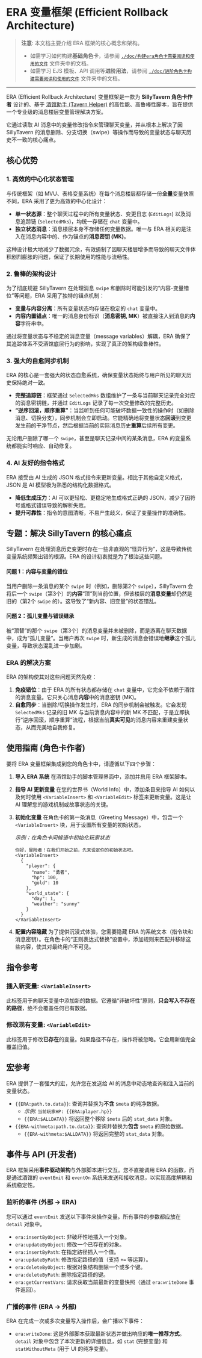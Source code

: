 # ERA 变量框架 (Efficient Rollback Architecture)

> **注意**: 本文档主要介绍 ERA 框架的核心概念和架构。
> - 如需学习如何构建**基础角色卡**，请参阅 [`./doc/构建era角色卡需要阅读和使用的文件`](./doc/构建era角色卡需要阅读和使用的文件) 文件夹中的文档。
> - 如需学习 EJS 模板、API 调用等**进阶用法**，请参阅 [`./doc/进阶角色卡构建需要阅读和使用的文件`](./doc/进阶角色卡构建需要阅读和使用的文件) 文件夹中的文档。

---

ERA (Efficient Rollback Architecture) 变量框架是一款为 **SillyTavern 角色卡作者** 设计的、基于 [酒馆助手 (Tavern Helper)](https://github.com/N0VI028/JS-Slash-Runner) 的高性能、高鲁棒性脚本，旨在提供一个专业级的消息楼层变量管理解决方案。

它通过读取 AI 消息中的变量修改指令来管理聊天变量，并从根本上解决了因 SillyTavern 的消息删除、分支切换（swipe）等操作而导致的变量状态与聊天历史不一致的核心痛点。

## 核心优势

### 1. 高效的中心化状态管理

与传统框架（如 MVU、表格变量系统）在每个消息楼层都存储一份**全量**变量快照不同，ERA 采用了更为高效的中心化设计：

* **单一状态源**：整个聊天过程中的所有变量状态、变更日志 (`EditLogs`) 以及消息追踪链 (`SelectedMks`)，均统一存储在 `chat` 变量中。
* **独立状态消息**：消息楼层本身不存储任何变量数据。唯一与 ERA 相关的是注入在消息内容中的、作为锚点的**消息密钥 (MK)**。

这种设计极大地减少了数据冗余，有效遏制了因聊天楼层增多而导致的聊天文件体积剧烈膨胀的问题，保证了长期使用的性能与流畅性。

### 2. 鲁棒的架构设计

为了彻底规避 SillyTavern 在处理消息 `swipe` 和删除时可能引发的“内容-变量错位”等问题，ERA 采用了独特的锚点机制：

* **变量与内容分离**：所有变量状态均存储在稳定的 `chat` 变量中。
* **内容内置锚点**：唯一的消息身份标识（**消息密钥, MK**）被直接注入到消息的**内容**字符串中。

通过将变量状态与不稳定的消息变量（message variables）解耦，ERA 确保了其追踪体系不受酒馆底层行为的影响，实现了真正的架构级鲁棒性。

### 3. 强大的自愈同步机制

ERA 的核心是一套强大的状态自愈系统，确保变量状态始终与用户所见的聊天历史保持绝对一致。

* **完整追踪链**：框架通过 `SelectedMks` 数组维护了一条与当前聊天记录完全对应的消息密钥链，并通过 `EditLogs` 记录了每一次变量修改的完整历史。
* **“逆序回滚，顺序重算”**：当监听到任何可能破坏数据一致性的操作时（如删除消息、切换分支），同步机制会立即启动。它能精确地将变量状态**回滚**到变更发生前的干净节点，然后根据当前的实际消息历史**重算**后续所有变更。

无论用户删除了哪一个 `swipe`，甚至是聊天记录中间的某条消息，ERA 的变量系统都能实时响应、自动修复。

### 4. AI 友好的指令格式

ERA 接受由 AI 生成的 JSON 格式指令来更新变量。相比于其他自定义格式，JSON 是 AI 模型极为熟悉的结构化数据格式。

* **降低生成压力**：AI 可以更轻松、更稳定地生成格式正确的 JSON，减少了因符号或格式错误导致的解析失败。
* **提升可靠性**：指令的意图清晰，不易产生歧义，保证了变量操作的准确性。

## 专题：解决 SillyTavern 的核心痛点

SillyTavern 在处理消息历史变更时存在一些非直观的“怪异行为”，这是导致传统变量系统频繁出错的根源。ERA 的设计初衷就是为了根治这些问题。

#### 问题 1：内容与变量的错位

当用户删除一条消息的某个 `swipe` 时（例如，删除第2个 `swipe`），SillyTavern 会将后一个 `swipe`（第3个）的**内容**“顶”到当前位置，但该楼层的**消息变量**却仍然是旧的（第2个 `swipe` 的）。这导致了“新内容、旧变量”的状态错乱。

#### 问题 2：孤儿变量与错误继承

被“顶替”的那个 `swipe`（第3个）的消息变量并未被删除，而是游离在聊天数据中，成为“孤儿变量”。当用户再次 `swipe` 时，新生成的消息会错误地**继承**这个孤儿变量，导致状态混乱进一步加剧。

### ERA 的解决方案

ERA 的架构使其对这些问题天然免疫：

1. **免疫错位**：由于 ERA 的所有状态都存储在 `chat` 变量中，它完全不依赖于酒馆的消息变量。它只关心消息**内容**中的消息密钥 (MK)。
2. **自愈同步**：当删除/切换操作发生时，ERA 的同步机制会被触发。它会发现 `SelectedMks` 记录的旧 MK 与当前消息内容中的新 MK 不匹配，于是立即执行“逆序回滚，顺序重算”流程，根据当前**真实可见**的消息内容来重建变量状态，从而完美地自我修复。

## 使用指南 (角色卡作者)

要将 ERA 变量框架集成到您的角色卡中，请遵循以下四个步骤：

1. **导入 ERA 系统**
    在酒馆助手的脚本管理界面中，添加并启用 ERA 框架脚本。

2. **指导 AI 更新变量**
    在您的世界书（World Info）中，添加条目来指导 AI 如何以及何时使用 `<VariableInsert>` 和 `<VariableEdit>` 标签来更新变量。这是让 AI 理解您的游戏机制或故事状态的关键。

3. **初始化变量**
    在角色卡的第一条消息（Greeting Message）中，包含一个 `<VariableInsert>` 块，用于设置所有变量的初始状态。

    *示例：在角色卡问候语中初始化玩家状态*

    ```
    你好，冒险者！在我们开始之前，先来设定你的初始状态吧。
    <VariableInsert>
      {
        "player": {
          "name": "勇者",
          "hp": 100,
          "gold": 10
        },
        "world_state": {
          "day": 1,
          "weather": "sunny"
        }
      }
    </VariableInsert>
    ```

4. **配置内容隐藏**
    为了提供沉浸式体验，您需要隐藏 ERA 的系统文本（指令块和消息密钥）。在角色卡的“正则表达式替换”设置中，添加规则来匹配并移除这些内容，使其对最终用户不可见。

## 指令参考

### 插入新变量: `<VariableInsert>`

此标签用于向聊天变量中添加新的数据。它遵循“非破坏性”原则，**只会写入不存在的路径**，绝不会覆盖任何已有数据。

### 修改现有变量: `<VariableEdit>`

此标签用于修改**已存在**的变量。如果路径不存在，操作将被忽略。它会用新值完全覆盖旧值。

## 宏参考

ERA 提供了一套强大的宏，允许您在发送给 AI 的消息中动态地查询和注入当前的变量状态。

* `{{ERA:path.to.data}}`: 查询并替换为**不含** `$meta` 的纯净数据。
  * *示例*: `当前玩家HP: {{ERA:player.hp}}`
  * `{{ERA:$ALLDATA}}` 将返回整个移除 `$meta` 后的 `stat_data` 对象。
* `{{ERA-withmeta:path.to.data}}`: 查询并替换为**包含** `$meta` 的原始数据。
  * `{{ERA-withmeta:$ALLDATA}}` 将返回完整的 `stat_data` 对象。

## 事件与 API (开发者)

ERA 框架采用**事件驱动架构**与外部脚本进行交互。您不直接调用 ERA 的函数，而是通过酒馆的 `eventEmit` 和 `eventOn` 系统来发送和接收消息，以实现高度解耦和系统稳定性。

### 监听的事件 (外部 -> ERA)

您可以通过 `eventEmit` 发送以下事件来操作变量。所有事件的参数都应放在 `detail` 对象中。

* `era:insertByObject`: 非破坏性地插入一个对象。
* `era:updateByObject`: 修改一个已存在的对象。
* `era:insertByPath`: 在指定路径插入一个值。
* `era:updateByPath`: 修改指定路径的值（支持 `+=` 等运算）。
* `era:deleteByObject`: 根据对象结构删除一个或多个键。
* `era:deleteByPath`: 删除指定路径的键。
* `era:getCurrentVars`: 请求获取当前最新的变量快照（通过 `era:writeDone` 事件返回）。

### 广播的事件 (ERA -> 外部)

ERA 在完成一次或多次变量写入操作后，会广播以下事件：

* `era:writeDone`: 这是外部脚本获取最新状态并做出响应的**唯一推荐方式**。`detail` 对象中包含了本次更新的详细信息，如 `stat` (完整变量) 和 `statWithoutMeta` (用于 UI 的纯净变量)。
